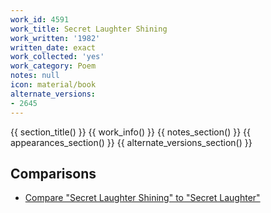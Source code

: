 ```yaml
---
work_id: 4591
work_title: Secret Laughter Shining
work_written: '1982'
written_date: exact
work_collected: 'yes'
work_category: Poem
notes: null
icon: material/book
alternate_versions:
- 2645
---
```


{{ section_title() }}
{{ work_info() }}
{{ notes_section() }}
{{ appearances_section() }}
{{ alternate_versions_section() }}
## Comparisons
- [Compare "Secret Laughter Shining" to "Secret Laughter"](https://bukowski.net/comparisons/secret_laughter.php)